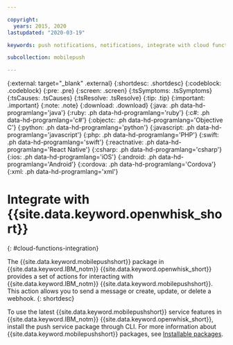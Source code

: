 ```yaml
---

copyright:
  years: 2015, 2020
lastupdated: "2020-03-19"

keywords: push notifications, notifications, integrate with cloud functions

subcollection: mobilepush

---
```


{:external: target="_blank" .external}
{:shortdesc: .shortdesc}
{:codeblock: .codeblock}
{:pre: .pre}
{:screen: .screen}
{:tsSymptoms: .tsSymptoms}
{:tsCauses: .tsCauses}
{:tsResolve: .tsResolve}
{:tip: .tip}
{:important: .important}
{:note: .note}
{:download: .download}
{:java: .ph data-hd-programlang='java'}
{:ruby: .ph data-hd-programlang='ruby'}
{:c#: .ph data-hd-programlang='c#'}
{:objectc: .ph data-hd-programlang='Objective C'}
{:python: .ph data-hd-programlang='python'}
{:javascript: .ph data-hd-programlang='javascript'}
{:php: .ph data-hd-programlang='PHP'}
{:swift: .ph data-hd-programlang='swift'}
{:reactnative: .ph data-hd-programlang='React Native'}
{:csharp: .ph data-hd-programlang='csharp'}
{:ios: .ph data-hd-programlang='iOS'}
{:android: .ph data-hd-programlang='Android'}
{:cordova: .ph data-hd-programlang='Cordova'}
{:xml: .ph data-hd-programlang='xml'}

# Integrate with {{site.data.keyword.openwhisk_short}}
{: #cloud-functions-integration}

The {{site.data.keyword.mobilepushshort}} package in {{site.data.keyword.IBM_notm}} {{site.data.keyword.openwhisk_short}} provides a set of actions for interacting with {{site.data.keyword.IBM_notm}} {{site.data.keyword.mobilepushshort}}. This action allows you to send a message or create, update, or delete a webhook. 
{: shortdesc}

To use the latest {{site.data.keyword.mobilepushshort}} service features in {{site.data.keyword.IBM_notm}} {{site.data.keyword.openwhisk_short}}, install the push service package through CLI. For more information about {{site.data.keyword.mobilepushshort}} packages, see [Installable packages](https://cloud.ibm.com/docs/openwhisk?topic=cloud-functions-pkg_push_notifications#pkg_push_packages).
